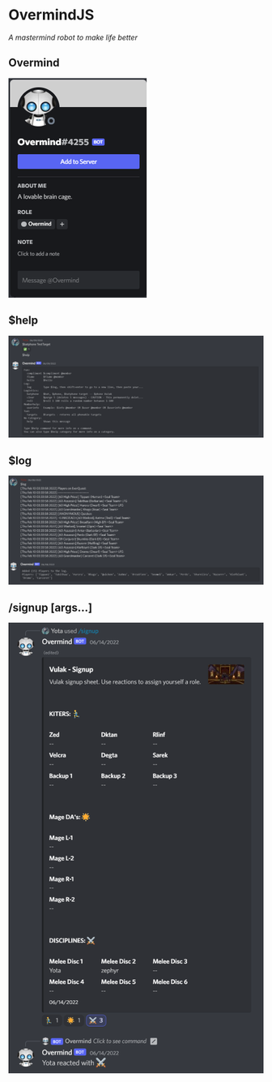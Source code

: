 # OvermindJS
*A mastermind robot to make life better*

## Overmind
![Overmind](https://github.com/MorganAllred/OvermindJS/blob/main/assets/overmind.PNG)


## $help
![help example](https://github.com/MorganAllred/OvermindJS/blob/main/assets/Help.PNG)

## $log
![log example](https://github.com/MorganAllred/OvermindJS/blob/main/assets/Logger.PNG)

## /signup \[args...\]
![signup example](https://github.com/MorganAllred/OvermindJS/blob/main/assets/Signup.PNG)